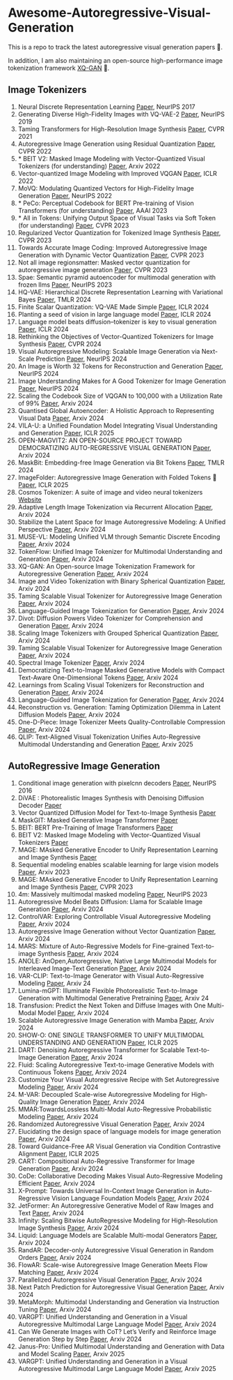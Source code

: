 # Awesome-Autoregressive-Visual-Generation
This is a repo to track the latest autoregressive visual generation papers 🌟.

In addition, I am also maintaining an open-source high-performance image tokenization framework [XQ-GAN](https://github.com/lxa9867/ImageFolder) 🚀.

## Image Tokenizers
1. Neural Discrete Representation Learning [Paper](https://arxiv.org/abs/1711.00937), NeurIPS 2017
2. Generating Diverse High-Fidelity Images with VQ-VAE-2 [Paper](https://arxiv.org/abs/1906.00446), NeurIPS 2019
3. Taming Transformers for High-Resolution Image Synthesis [Paper](https://arxiv.org/pdf/2012.09841), CVPR 2021
4. Autoregressive Image Generation using Residual Quantization [Paper](https://arxiv.org/pdf/2203.01941), CVPR 2022
5. \* BEIT V2: Masked Image Modeling with Vector-Quantized Visual Tokenizers (for understanding) [Paper](https://arxiv.org/pdf/2208.06366), Arxiv 2022
6. Vector-quantized Image Modeling with Improved VQGAN [Paper](https://arxiv.org/pdf/2110.04627), ICLR 2022
7. MoVQ: Modulating Quantized Vectors for High-Fidelity Image Generation [Paper](https://arxiv.org/abs/2209.09002), NeurIPS 2022
8. \* PeCo: Perceptual Codebook for BERT Pre-training of Vision Transformers (for understanding) [Paper](https://arxiv.org/pdf/2111.12710), AAAI 2023
9. \* All in Tokens: Unifying Output Space of Visual Tasks via Soft Token (for understanding) [Paper](https://arxiv.org/pdf/2301.02229), CVPR 2023
10. Regularized Vector Quantization for Tokenized Image Synthesis [Paper](https://arxiv.org/pdf/2303.06424), CVPR 2023
11. Towards Accurate Image Coding: Improved Autoregressive Image Generation with Dynamic Vector Quantization [Paper](https://arxiv.org/pdf/2305.11718), CVPR 2023
12. Not all image regionsmatter: Masked vector quantization for autoregressive image generation [Paper](https://openaccess.thecvf.com/content/CVPR2023/papers/Huang_Not_All_Image_Regions_Matter_Masked_Vector_Quantization_for_Autoregressive_CVPR_2023_paper.pdf), CVPR 2023
13. Spae: Semantic pyramid autoencoder for multimodal generation with frozen llms [Paper](https://proceedings.neurips.cc/paper_files/paper/2023/file/a526cc8f6ffb74bedb6ff313e3fdb450-Paper-Conference.pdf), NeurIPS 2023
14. HQ-VAE: Hierarchical Discrete Representation Learning with Variational Bayes [Paper](https://arxiv.org/pdf/2401.00365), TMLR 2024
15. Finite Scalar Quantization: VQ-VAE Made Simple [Paper](https://arxiv.org/abs/2309.15505), ICLR 2024
16. Planting a seed of vision in large language model [Paper](https://openreview.net/pdf?id=0Nui91LBQS), ICLR 2024
17. Language model beats diffusion–tokenizer is key to visual generation [Paper](https://openreview.net/pdf?id=gzqrANCF4g), ICLR 2024
18. Rethinking the Objectives of Vector-Quantized Tokenizers for Image Synthesis [Paper](https://arxiv.org/abs/2212.03185), CVPR 2024
19. Visual Autoregressive Modeling: Scalable Image Generation via Next-Scale Prediction [Paper](https://arxiv.org/abs/2404.02905), NeurIPS 2024
20. An Image is Worth 32 Tokens for Reconstruction and Generation [Paper](https://arxiv.org/pdf/2406.07550), NeurIPS 2024
21. Image Understanding Makes for A Good Tokenizer for Image Generation [Paper](https://arxiv.org/abs/2411.04406), NeurIPS 2024
22. Scaling the Codebook Size of VQGAN to 100,000 with a Utilization Rate of 99% [Paper](https://arxiv.org/pdf/2406.11837), Arxiv 2024
23. Quantised Global Autoencoder: A Holistic Approach to Representing Visual Data [Paper](https://arxiv.org/pdf/2407.11913), Arxiv 2024
24. VILA-U: a Unified Foundation Model Integrating Visual Understanding and Generation [Paper](https://arxiv.org/pdf/2409.04429), ICLR 2025
25. OPEN-MAGVIT2: AN OPEN-SOURCE PROJECT TOWARD DEMOCRATIZING AUTO-REGRESSIVE VISUAL GENERATION [Paper](https://arxiv.org/pdf/2409.04410), Arxiv 2024
26. MaskBit: Embedding-free Image Generation via Bit Tokens [Paper](https://arxiv.org/pdf/2409.16211), TMLR 2024
27. ImageFolder: Autoregressive Image Generation with Folded Tokens 🚀 [Paper](https://arxiv.org/pdf/2410.01756), ICLR 2025
28. Cosmos Tokenizer: A suite of image and video neural tokenizers [Website](https://research.nvidia.com/labs/dir/cosmos-tokenizer/)
29. Adaptive Length Image Tokenization via Recurrent Allocation [Paper](https://arxiv.org/abs/2411.02393), Arxiv 2024 
30. Stabilize the Latent Space for Image Autoregressive Modeling: A Unified Perspective [Paper](https://arxiv.org/abs/2410.12490), Arxiv 2024
31. MUSE-VL: Modeling Unified VLM through Semantic Discrete Encoding [Paper](https://www.arxiv.org/pdf/2411.17762), Arxiv 2024
32. TokenFlow: Unified Image Tokenizer for Multimodal Understanding and Generation [Paper](https://arxiv.org/pdf/2412.03069), Arxiv 2024
33. XQ-GAN: An Open-source Image Tokenization Framework for Autoregressive Generation [Paper](https://arxiv.org/abs/2412.01762), Arxiv 2024
34. Image and Video Tokenization with Binary Spherical Quantization [Paper](https://arxiv.org/abs/2406.07548), Arxiv 2024
35. Taming Scalable Visual Tokenizer for Autoregressive Image Generation [Paper](https://arxiv.org/pdf/2412.02692), Arxiv 2024
36. Language-Guided Image Tokenization for Generation [Paper](https://arxiv.org/abs/2412.05796), Arxiv 2024
37. Divot: Diffusion Powers Video Tokenizer for Comprehension and Generation [Paper](https://arxiv.org/abs/2412.04432), Arxiv 2024
38. Scaling Image Tokenizers with Grouped Spherical Quantization  [Paper](https://arxiv.org/abs/2412.02632), Arxiv 2024
39. Taming Scalable Visual Tokenizer for Autoregressive Image Generation [Paper](https://arxiv.org/abs/2412.02692), Arxiv 2024
40. Spectral Image Tokenizer [Paper](https://arxiv.org/pdf/2412.09607), Arxiv 2024
41. Democratizing Text-to-Image Masked Generative Models with Compact Text-Aware One-Dimensional Tokens [Paper](https://arxiv.org/pdf/2501.07730), Arxiv 2024
42. Learnings from Scaling Visual Tokenizers for Reconstruction and Generation [Paper](https://arxiv.org/pdf/2501.09755), Arxiv 2024
43. Language-Guided Image Tokenization for Generation [Paper](https://arxiv.org/pdf/2412.05796), Arxiv 2024
44. Reconstruction vs. Generation: Taming Optimization Dilemma in Latent Diffusion Models [Paper](https://arxiv.org/abs/2501.01423), Arxiv 2024
45. One-D-Piece: Image Tokenizer Meets Quality-Controllable Compression [Paper](https://arxiv.org/abs/2501.10064), Arxiv 2024
46. QLIP: Text-Aligned Visual Tokenization Unifies Auto-Regressive Multimodal Understanding and Generation [Paper](https://arxiv.org/abs/2502.05178), Arxiv 2025

## AutoRegressive Image Generation

1. Conditional image generation with pixelcnn decoders [Paper](https://proceedings.neurips.cc/paper_files/paper/2016/file/b1301141feffabac455e1f90a7de2054-Paper.pdf), NeurIPS 2016
2. DiVAE : Photorealistic Images Synthesis with Denoising Diffusion Decoder [Paper](https://arxiv.org/pdf/2206.00386)
3. Vector Quantized Diffusion Model for Text-to-Image Synthesis [Paper](https://arxiv.org/pdf/2111.14822)
4. MaskGIT: Masked Generative Image Transformer [Paper](https://arxiv.org/pdf/2202.04200)
5. BEIT: BERT Pre-Training of Image Transformers [Paper](https://arxiv.org/pdf/2106.08254)
6. BEIT V2: Masked Image Modeling with Vector-Quantized Visual Tokenizers [Paper](https://arxiv.org/pdf/2208.06366)
7. MAGE: MAsked Generative Encoder to Unify Representation Learning and Image Synthesis [Paper](https://arxiv.org/pdf/2211.09117)
8. Sequential modeling enables scalable learning for large vision models [Paper](https://arxiv.org/abs/2312.00785), Arxiv 2023
9. MAGE: MAsked Generative Encoder to Unify Representation Learning and Image Synthesis [Paper](https://arxiv.org/pdf/2211.09117), CVPR 2023
10. 4m: Massively multimodal masked modeling [Paper](https://openreview.net/pdf?id=TegmlsD8oQ), NeurIPS 2023
11. Autoregressive Model Beats Diffusion: Llama for Scalable Image Generation [Paper](https://arxiv.org/abs/2406.06525), Arxiv 2024
12. ControlVAR: Exploring Controllable Visual Autoregressive Modeling [Paper](https://arxiv.org/pdf/2406.09750), Arxiv 2024
13. Autoregressive Image Generation without Vector Quantization [Paper](https://arxiv.org/pdf/2406.11838), Arxiv 2024
14. MARS: Mixture of Auto-Regressive Models for Fine-grained Text-to-image Synthesis  [Paper](https://arxiv.org/pdf/2407.07614), Arxiv 2024
15. ANOLE: AnOpen,Autoregressive, Native Large Multimodal Models for Interleaved Image-Text Generation [Paper](https://arxiv.org/pdf/2407.06135v1), Arxiv 2024
16. VAR-CLIP: Text-to-Image Generator with Visual Auto-Regressive Modeling [Paper](https://arxiv.org/abs/2408.01181), Arxiv 24
17. Lumina-mGPT: Illuminate Flexible Photorealistic Text-to-Image Generation with Multimodal Generative Pretraining [Paper](https://www.arxiv.org/abs/2408.02657), Arxiv 24
18. Transfusion: Predict the Next Token and Diffuse Images with One Multi-Modal Model [Paper](https://arxiv.org/pdf/2408.11039), Arxiv 2024
19. Scalable Autoregressive Image Generation with Mamba [Paper](https://arxiv.org/abs/2408.12245), Arxiv 2024
20. SHOW-O: ONE SINGLE TRANSFORMER TO UNIFY MULTIMODAL UNDERSTANDING AND GENERATION [Paper](https://showlab.github.io/Show-o/assets/show-o.pdf), ICLR 2025
21. DART: Denoising Autoregressive Transformer for Scalable Text-to-Image Generation [Paper](https://arxiv.org/abs/2410.08159), Arxiv 2024
22. Fluid: Scaling Autoregressive Text-to-image Generative Models with Continuous Tokens [Paper](https://arxiv.org/abs/2410.13863), Arxiv 2024
23. Customize Your Visual Autoregressive Recipe with Set Autoregressive Modeling [Paper](https://arxiv.org/abs/2410.10511), Arxiv 2024
24. M-VAR: Decoupled Scale-wise Autoregressive Modeling for High-Quality Image Generation [Paper](https://arxiv.org/abs/2411.10433), Arxiv 2024
25. MMAR:TowardsLossless Multi-Modal Auto-Regressive Probabilistic Modeling [Paper](https://arxiv.org/pdf/2410.10798), Arxiv 2024
26. Randomized Autoregressive Visual Generation [Paper](https://arxiv.org/pdf/2411.00776), Arxiv 2024
27. Elucidating the design space of language models for image generation [Paper](https://arxiv.org/abs/2410.16257), Arxiv 2024
28. Toward Guidance-Free AR Visual Generation via Condition Contrastive Alignment [Paper](https://arxiv.org/abs/2410.09347), ICLR 2025
29. CART: Compositional Auto-Regressive Transformer for Image Generation [Paper](https://arxiv.org/html/2411.10180v1), Arxiv 2024
30. CoDe: Collaborative Decoding Makes Visual Auto-Regressive Modeling Efficient [Paper](https://arxiv.org/abs/2411.17787), Arxiv 2024
31. X-Prompt: Towards Universal In-Context Image Generation in Auto-Regressive Vision Language Foundation Models [Paper](https://arxiv.org/pdf/2412.01824), Arxiv 2024
32. JetFormer: An Autoregressive Generative Model of Raw Images and Text [Paper](https://arxiv.org/abs/2411.19722), Arxiv 2024
33. Infinity: Scaling Bitwise AutoRegressive Modeling for High-Resolution Image Synthesis [Paper](https://arxiv.org/abs/2412.04431), Arxiv 2024
34. Liquid: Language Models are Scalable Multi-modal Generators [Paper](https://arxiv.org/pdf/2412.04332), Arxiv 2024
35. RandAR: Decoder-only Autoregressive Visual Generation in Random Orders [Paper](https://rand-ar.github.io/), Arxiv 2024
36. FlowAR: Scale-wise Autoregressive Image Generation Meets Flow Matching [Paper](https://arxiv.org/pdf/2412.15205), Arxiv 2024
37. Parallelized Autoregressive Visual Generation [Paper](https://arxiv.org/abs/2412.15119), Arxiv 2024
38. Next Patch Prediction for Autoregressive Visual Generation [Paper](https://arxiv.org/pdf/2412.15321), Arxiv 2024
39. MetaMorph: Multimodal Understanding and Generation via Instruction Tuning [Paper](https://arxiv.org/pdf/2412.14164), Arxiv 2024
40. VARGPT: Unified Understanding and Generation in a Visual Autoregressive Multimodal Large Language Model [Paper](https://arxiv.org/abs/2501.12327), Arxiv 2024
41. Can We Generate Images with CoT? Let’s Verify and Reinforce Image Generation Step by Step [Paper](https://arxiv.org/pdf/2501.13926), Arxiv 2024
42. Janus-Pro: Unified Multimodal Understanding and Generation with Data and Model Scaling [Paper](https://arxiv.org/pdf/2501.17811), Arxiv 2025
43. VARGPT: Unified Understanding and Generation in a Visual Autoregressive Multimodal Large Language Model [Paper](https://arxiv.org/pdf/2501.12327), Arxiv 2025
